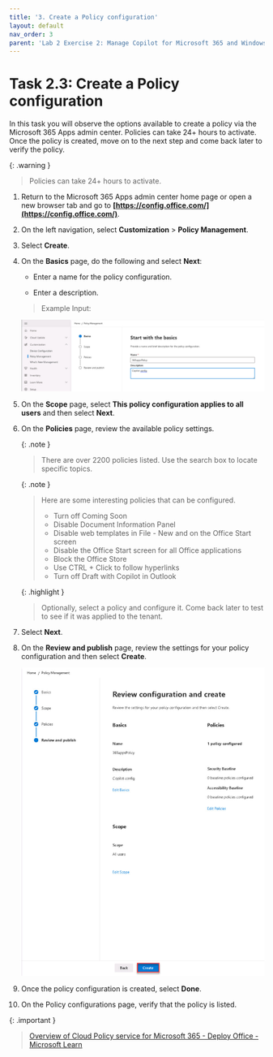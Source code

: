```yaml
---
title: '3. Create a Policy configuration'
layout: default
nav_order: 3
parent: 'Lab 2 Exercise 2: Manage Copilot for Microsoft 365 and Windows Copilot'
---
```


# Task 2.3: Create a Policy configuration 


In this task you will observe the options available to create a policy via the Microsoft 365 Apps admin center. Policies can take 24+ hours to activate. Once the policy is created, move on to the next step and come back later to verify the policy.  

  {: .warning }
  > Policies can take 24+ hours to activate.  

    
1. Return to the Microsoft 365 Apps admin center home page or open a new browser tab and go to **[https://config.office.com/](https://config.office.com/)**. 

1. On the left navigation, select **Customization** > **Policy Management**.  

1. Select **Create**. 

1. On the **Basics** page, do the following and select **Next**: 

    - Enter a name for the policy configuration.  

    - Enter a description.
      
    > Example Input: 

    ![b10.jpg](../media/b10.jpg) 

 

1. On the **Scope** page, select **This policy configuration applies to all users** and then select **Next**. 

 

1. On the **Policies** page, review the available policy settings. 

 
    {: .note }
    > There are over 2200 policies listed. Use the search box to locate specific topics. 

 
    {: .note }
    > Here are some interesting policies that can be configured.    
    > - Turn off Coming Soon
    > - Disable Document Information Panel
    > - Disable web templates in File - New and on the Office Start screen
    > - Disable the Office Start screen for all Office applications
    > - Block the Office Store
    > - Use CTRL + Click to follow hyperlinks
    > - Turn off Draft with Copilot in Outlook 
 
    {: .highlight }
    > Optionally, select a policy and configure it. Come back later to test to see if it was applied to the tenant.  

1. Select **Next**.     

1. On the **Review and publish** page, review the settings for your policy configuration and then select **Create**. 

    ![b11.jpg](../media/b11.jpg) 

1. Once the policy configuration is created, select **Done**. 

1. On the Policy configurations page, verify that the policy is listed. 
 
{: .important }
> [Overview of Cloud Policy service for Microsoft 365 - Deploy Office - Microsoft Learn](https://learn.microsoft.com/en-us/deployoffice/admincenter/overview-cloud-policy) 

 
